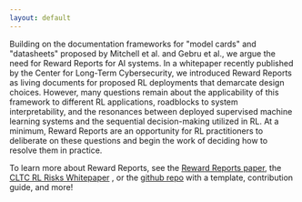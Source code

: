 ```yaml
---
layout: default
---
```





Building on the documentation frameworks for "model cards" and "datasheets" proposed by Mitchell et al. and Gebru et al., we argue the need for Reward Reports for AI systems. 
In a whitepaper recently published by the Center for Long-Term Cybersecurity, we introduced Reward Reports as living documents for proposed RL deployments that demarcate design choices. 
However, many questions remain about the applicability of this framework to different RL applications, roadblocks to system interpretability, and the resonances between deployed supervised machine learning systems and the sequential decision-making utilized in RL. 
At a minimum, Reward Reports are an opportunity for RL practitioners to deliberate on these questions and begin the work of deciding how to resolve them in practice.

To learn more about Reward Reports, see the 
          <a href="https://arxiv.org/abs/2204.10817"> Reward Reports paper</a>, the
          <a href="http://arxiv.org/abs/2202.05716"> CLTC RL Risks Whitepaper</a> , or the 
          <a href="https://github.com/RewardReports/reward-reports">github repo</a> with a template, contribution guide, and more!

